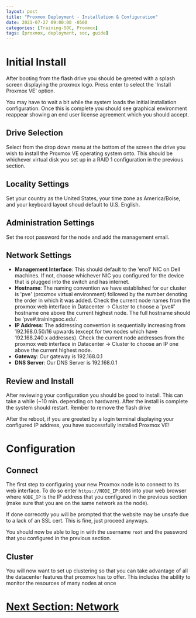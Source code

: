 ```yaml
---
layout: post
title: "Proxmox Deployment - Installation & Configuration"
date: 2021-07-27 09:00:00 -0500
categories: [Training-SOC, Proxmox]
tags: [proxmox, deployment, soc, guide]
---
```

# Initial Install
After booting from the flash drive you should be greeted with a splash screen displaying the proxmox logo. Press enter to select the 'Install Proxmox VE' option.

You may have to wait a bit while the system loads the initial installation configuration. Once this is complete you should see graphical environment reappear showing an end user license agreement which you should accept.

## Drive Selection
Select from the drop down menu at the bottom of the screen the drive you wish to install the Proxmox VE operating system onto. This should be whichever virtual disk you set up in a RAID 1 configuration in the previous section.

## Locality Settings
Set your country as the United States, your time zone as America/Boise, and your keyboard layout shoud default to U.S. English.

## Administration Settings
Set the root password for the node and add the management email.

## Network Settings
* __Management Interface__: This should default to the 'eno1' NIC on Dell machines. If not, choose whichever NIC you configured for the device that is plugged into the switch and has internet.
* __Hostname__: The naming convention we have established for our cluster is 'pve' (proxmox virtual environment) followed by the number denoting the order in which it was added. Check the current node names from the proxmox web interface in Datacenter -> Cluster to choose a 'pve#' hostname one above the current highest node. The full hostname should be 'pve#.trainingsoc.edu'.
* __IP Address__: The addressing convention is sequentially increasing from 192.168.0.50/16 upwards (except for two nodes which have 192.168.240.x addresses). Check the current node addresses from the proxmox web interface in Datacenter -> Cluster to choose an IP one above the current highest node.
* __Gateway__: Our gateway is 192.168.0.1 
* __DNS Server__: Our DNS Server is 192.168.0.1 

## Review and Install
After reviewing your configuration you should be good to install. This can take a while (~10 min. depending on hardware). After the install is complete the system should restart. Rember to remove the flash drive 

After the reboot, if you are greeted by a login terminal displaying your configured IP address, you have successfully installed Proxmox VE!

# Configuration
## Connect
The first step to configuring your new Proxmox node is to connect to its web interface. To do so enter `https://NODE_IP:8006` into your web browser where `NODE_IP` is the IP address that you configured in the previous section (make sure that you are on the same network as the node).

If done correcctly you will be prompted that the website may be unsafe due to a lack of an SSL cert. This is fine, just proceed anyways.

You should now be able to log in with the username `root` and the password that you configured in the previous section.

## Cluster
You will now want to set up clustering so that you can take advantage of all the datacenter features that proxmox has to offer. This includes the ability to monitor the resources of many nodes at once 

# [Next Section: Network](https://bsu-cybersecurity.github.io/posts/openstack-deployment-network/)
